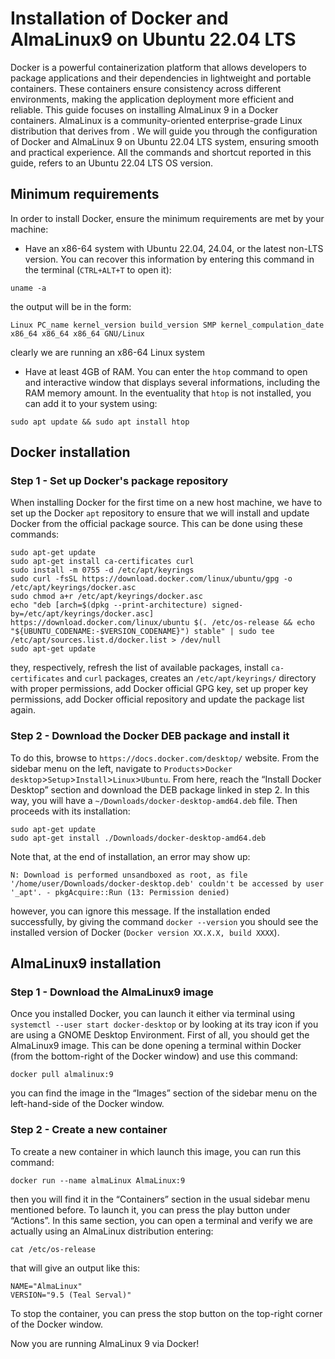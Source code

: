 # Installation of Docker and AlmaLinux9 on Ubuntu 22.04 LTS

Docker is a powerful containerization platform that allows developers to package applications and their dependencies in lightweight and portable containers. These containers ensure consistency across different environments, making the application deployment more efficient and reliable. This guide focuses on installing AlmaLinux 9 in a Docker containers. AlmaLinux is a community-oriented enterprise-grade Linux distribution that derives from . We will guide you through the configuration of Docker and AlmaLinux 9 on Ubuntu 22.04 LTS system, ensuring smooth and practical experience. All the commands and shortcut reported in this guide, refers to an Ubuntu 22.04 LTS OS version.

## Minimum requirements

In order to install Docker, ensure the minimum requirements are met by your machine:
- Have an x86-64 system with Ubuntu 22.04, 24.04, or the latest non-LTS version. You can recover this information by entering this command in the terminal (`CTRL+ALT+T` to open it):
```
uname -a
```
the output will be in the form:
```
Linux PC_name kernel_version build_version SMP kernel_compulation_date x86_64 x86_64 x86_64 GNU/Linux
```
clearly we are running an x86-64 Linux system
- Have at least 4GB of RAM. You can enter the `htop` command to open and interactive window that displays several informations, including the RAM memory amount. In the eventuality that `htop` is not installed, you can add it to your system using:
```
sudo apt update && sudo apt install htop
```

## Docker installation

### Step 1 - Set up Docker's package repository 

When installing Docker for the first time on a new host machine, we have to set up the Docker `apt` repository to ensure that we will install and update Docker from the official package source. This can be done using these commands:
```
sudo apt-get update
sudo apt-get install ca-certificates curl
sudo install -m 0755 -d /etc/apt/keyrings
sudo curl -fsSL https://download.docker.com/linux/ubuntu/gpg -o /etc/apt/keyrings/docker.asc
sudo chmod a+r /etc/apt/keyrings/docker.asc
echo "deb [arch=$(dpkg --print-architecture) signed-by=/etc/apt/keyrings/docker.asc] https://download.docker.com/linux/ubuntu $(. /etc/os-release && echo "${UBUNTU_CODENAME:-$VERSION_CODENAME}") stable" | sudo tee /etc/apt/sources.list.d/docker.list > /dev/null
sudo apt-get update
```
they, respectively, refresh the list of available packages, install `ca-certificates` and `curl` packages, creates an `/etc/apt/keyrings/` directory with proper permissions, add Docker official GPG key, set up proper key permissions, add Docker official repository and update the package list again.

### Step 2 - Download the Docker DEB package and install it

To do this, browse to `https://docs.docker.com/desktop/` website. From the sidebar menu on the left, navigate to `Products`>`Docker desktop`>`Setup`>`Install`>`Linux`>`Ubuntu`. From here, reach the “Install Docker Desktop” section and download the DEB package linked in step 2. In this way, you will have a `~/Downloads/docker-desktop-amd64.deb` file. Then proceeds with its installation:
```
sudo apt-get update
sudo apt-get install ./Downloads/docker-desktop-amd64.deb
```

Note that, at the end of installation, an error may show up:
```
N: Download is performed unsandboxed as root, as file '/home/user/Downloads/docker-desktop.deb' couldn't be accessed by user '_apt'. - pkgAcquire::Run (13: Permission denied)
```
however, you can ignore this message. If the installation ended successfully, by giving the command `docker --version` you should see the installed version of Docker (`Docker version XX.X.X, build XXXX`).

## AlmaLinux9 installation

### Step 1 - Download the AlmaLinux9 image

Once you installed Docker, you can launch it either via terminal using `systemctl --user start docker-desktop` or by looking at its tray icon if you are using a GNOME Desktop Environment. First of all, you should get the AlmaLinux9 image. This can be done opening a terminal within Docker (from the bottom-right of the Docker window) and use this command:
```
docker pull almalinux:9
```
you can find the image in the “Images” section of the sidebar menu on the left-hand-side of the Docker window. 

### Step 2 - Create a new container

To create a new container in which launch this image, you can run this command:
```
docker run --name almaLinux AlmaLinux:9
```
then you will find it in the “Containers” section in the usual sidebar menu mentioned before. To launch it, you can press the play button under “Actions”. In this same section, you can open a terminal and verify we are actually using an AlmaLinux distribution entering:
```
cat /etc/os-release
```
that will give an output like this:
```
NAME="AlmaLinux"
VERSION="9.5 (Teal Serval)"
```

To stop the container, you can press the stop button on the top-right corner of the Docker window. 

Now you are running AlmaLinux 9 via Docker!
